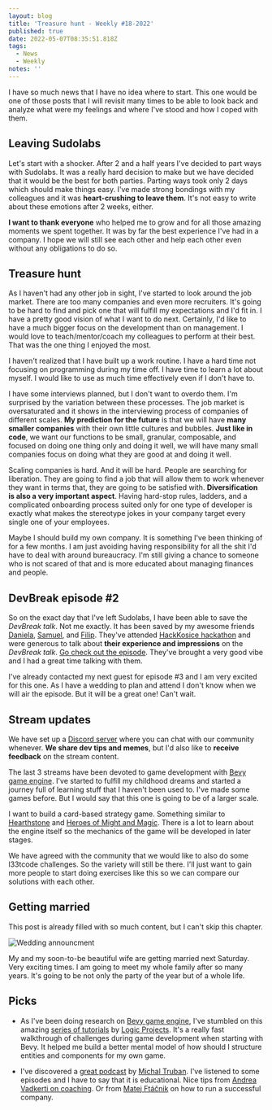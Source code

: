 ```yaml
---
layout: blog
title: 'Treasure hunt - Weekly #18-2022'
published: true
date: 2022-05-07T08:35:51.818Z
tags:
  - News
  - Weekly
notes: ''
---
```


I have so much news that I have no idea where to start.
This one would be one of those posts that I will revisit many times to be able to look back and analyze what were my feelings and where I've stood and how I coped with them.

## Leaving Sudolabs

Let's start with a shocker. After 2 and a half years I've decided to part ways with Sudolabs. It was a really hard decision to make but we have decided that it would be the best for both parties. Parting ways took only 2 days which should make things easy. I've made strong bondings with my colleagues and it was **heart-crushing to leave them**. It's not easy to write about these emotions after 2 weeks, either.

**I want to thank everyone** who helped me to grow and for all those amazing moments we spent together. It was by far the best experience I've had in a company. I hope we will still see each other and help each other even without any obligations to do so.

## Treasure hunt

As I haven't had any other job in sight, I've started to look around the job market. There are too many companies and even more recruiters. It's going to be hard to find and pick one that will fulfill my expectations and I'd fit in. I have a pretty good vision of what I want to do next. Certainly, I'd like to have a much bigger focus on the development than on management. I would love to teach/mentor/coach my colleagues to perform at their best. That was the one thing I enjoyed the most.

I haven't realized that I have built up a work routine. I have a hard time not focusing on programming during my time off. I have time to learn a lot about myself. I would like to use as much time effectively even if I don't have to.

I have some interviews planned, but I don't want to overdo them. I'm surprised by the variation between these processes. The job market is oversaturated and it shows in the interviewing process of companies of different scales. **My prediction for the future** is that we will have **many smaller companies** with their own little cultures and bubbles. **Just like in code**, we want our functions to be small, granular, composable, and focused on doing one thing only and doing it well, we will have many small companies focus on doing what they are good at and doing it well.

Scaling companies is hard. And it will be hard. People are searching for liberation. They are going to find a job that will allow them to work whenever they want in terms that, they are going to be satisfied with. **Diversification is also a very important aspect**. Having hard-stop rules, ladders, and a complicated onboarding process suited only for one type of developer is exactly what makes the stereotype jokes in your company target every single one of your employees.

Maybe I should build my own company. It is something I've been thinking of for a few months. I am just avoiding having responsibility for all the shit I'd have to deal with around bureaucracy. I'm still giving a chance to someone who is not scared of that and is more educated about managing finances and people.

## DevBreak episode #2

So on the exact day that I've left Sudolabs, I have been able to save the _DevBreak talk_. Not me exactly. It has been saved by my awesome friends [Daniela](https://www.linkedin.com/in/daniela-chovancova-boostello/), [Samuel](https://www.linkedin.com/in/samuelfarkas/), and [Filip](https://www.linkedin.com/in/filipjenik/). They've attended [HackKosice hackathon]() and were generous to talk about **their experience and impressions** on the _DevBreak talk_. [Go check out the episode](https://www.twitch.tv/videos/1468441353). They've brought a very good vibe and I had a great time talking with them.

I've already contacted my next guest for episode #3 and I am very excited for this one. As I have a wedding to plan and attend I don't know when we will air the episode. But it will be a great one! Can't wait.

## Stream updates

We have set up a [Discord server](https://discord.gg/uVYaDa25Jf) where you can chat with our community whenever. **We share dev tips and memes**, but I'd also like to **receive feedback** on the stream content.

The last 3 streams have been devoted to game development with [Bevy game engine](). I've started to fulfill my childhood dreams and started a journey full of learning stuff that I haven't been used to. I've made some games before. But I would say that this one is going to be of a larger scale.

I want to build a card-based strategy game. Something similar to [Hearthstone](https://playhearthstone.com/en-us) and [Heroes of Might and Magic](https://www.ubisoft.com/en-us/game/heroes-of-might-and-magic-3-hd). There is a lot to learn about the engine itself so the mechanics of the game will be developed in later stages.

We have agreed with the community that we would like to also do some l33tcode challenges. So the variety will still be there. I'll just want to gain more people to start doing exercises like this so we can compare our solutions with each other.

## Getting married

This post is already filled with so much content, but I can't skip this chapter.

![Wedding announcment](/images/uploads/20220422_214530.jpg 'Wedding announcment')

My and my soon-to-be beautiful wife are getting married next Saturday.
Very exciting times. I am going to meet my whole family after so many years. It's going to be not only the party of the year but of a whole life.

## Picks

- As I've been doing research on [Bevy game engine](https://bevyengine.org/), I've stumbled on this amazing [series of tutorials](https://www.youtube.com/watch?v=WnUzWuaMzuM&list=PLT_D88-MTFOPPl75g4WshL1Gx2bnGTUkz) by [Logic Projects](https://www.youtube.com/channel/UC7v3YEDa603x_84PgCPytzA). It's a really fast walkthrough of challenges during game development when starting with Bevy. It helped me build a better mental model of how should I structure entities and components for my own game.

- I've discovered a [great podcast](https://www.youtube.com/playlist?list=PLnEuXUQOvbCi5OgBipQDnUqXeSna5S6fz) by [Michal Truban](https://www.truban.sk/). I've listened to some episodes and I have to say that it is educational. Nice tips from [Andrea Vadkerti on coaching](https://www.youtube.com/watch?v=XzvJJJIjl90&list=PLnEuXUQOvbCi5OgBipQDnUqXeSna5S6fz&index=13). Or from [Matej Ftáčnik](https://www.youtube.com/watch?v=XYfBGkcePRw&list=PLnEuXUQOvbCi5OgBipQDnUqXeSna5S6fz&index=3) on how to run a successful company.

